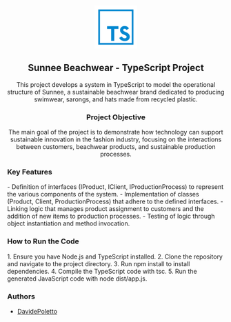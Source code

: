 <p align="center">
  <a href="https://github.com/davidepoletto/TypeScript-project">
    <img src="typescript-def.png" width="100px">
  </a>
</p>

<h2 align="center">Sunnee Beachwear - TypeScript Project</h2>
<p align="center">This project develops a system in TypeScript to model the operational structure of Sunnee, a sustainable beachwear brand dedicated to producing swimwear, sarongs, and hats made from recycled plastic.</p>

<h3 align="center">Project Objective</h3>
<p align="center">The main goal of the project is to demonstrate how technology can support sustainable innovation in the fashion industry, focusing on the interactions between customers, beachwear products, and sustainable production processes.</p>

<h3>Key Features</h3>
<p>
- Definition of interfaces (IProduct, IClient, IProductionProcess) to represent the various components of the system.
- Implementation of classes (Product, Client, ProductionProcess) that adhere to the defined interfaces.
- Linking logic that manages product assignment to customers and the addition of new items to production processes.
- Testing of logic through object instantiation and method invocation.
</p>
<h3>How to Run the Code</h3>
<p>
1. Ensure you have Node.js and TypeScript installed.
2. Clone the repository and navigate to the project directory.
3. Run npm install to install dependencies.
4. Compile the TypeScript code with tsc.
5. Run the generated JavaScript code with node dist/app.js.
</p>
<h3>Authors</h3>

- [DavidePoletto](https://github.com/DavidePoletto)

